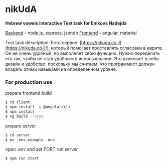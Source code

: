 # nikUdA
**Hebrew vowels interactive**
**Test task for Enikova Nadejda**

 
[Backend](https://github.com/achilove/nikUdA/tree/master/server) - node.js, express, jsondb
[Frontend](https://github.com/achilove/nikUdA/tree/master/client) - angular, material

Test task description:
Есть сервис: [https://nikuda.co.il](https://nikuda.co.il/), который помогает проставлять огласовки в иврите.
Он не очень удобный, но выполняет свою функцию. Нужно переделать его так, чтобы он стал удобным в использовании.
Это включает в себя дизайн и удобство, поскольку мы считаем, что программист должен владеть этими навыками на определенном уровне.

### For production use
prepare frontend build
```sh
$ cd client
$ npm install -g @angular/cli
$ npm install
$ ng build --prod
```

prepare server
```sh
$ cd server
$ mv .env.example .env
```
open .env and set PORT
run server
```sh
$ npm run start
```